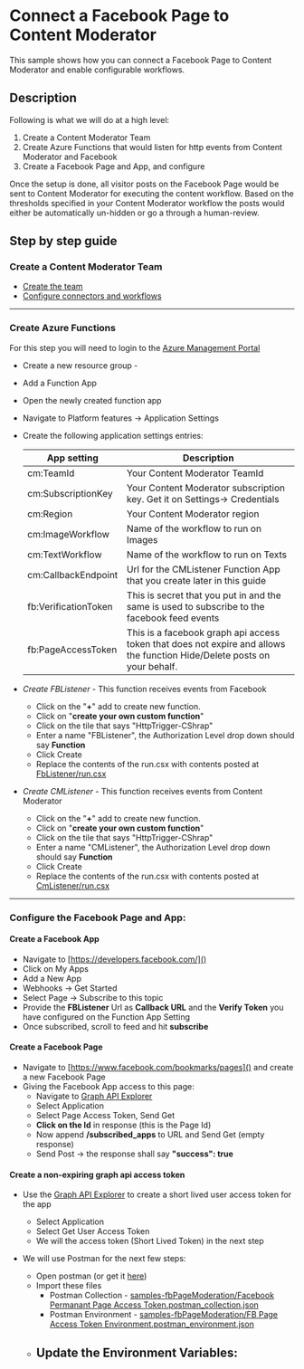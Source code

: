     

# Connect a Facebook Page to Content Moderator
This sample shows how you can connect a Facebook Page to Content Moderator and enable configurable workflows.

## Description
Following is what we will do at a high level:

1. Create a Content Moderator Team
2. Create Azure Functions that would listen for http events from Content Moderator and Facebook
3. Create a Facebook Page and App, and configure

Once the setup is done, all visitor posts on the Facebook Page would be sent to Content Moderator for executing the content workflow. Based on the thresholds specified in your Content Moderator workflow the posts would either be automatically un-hidden or go a through a human-review.

## Step by step guide
### Create a Content Moderator Team
- [Create the team](https://docs.microsoft.com/en-us/azure/cognitive-services/Content-Moderator/quick-start)
- [Configure connectors and workflows](https://docs.microsoft.com/en-us/azure/cognitive-services/Content-Moderator/review-tool-user-guide/workflows)

----------

### Create Azure Functions
For this step you will need to login to the [Azure Management Portal](https://portal.azure.com)

 - Create a new resource group - 
 - Add a Function App
 - Open the newly created function app
 - Navigate to Platform features -> Application Settings
 - Create the following application settings entries:
 
	 App setting|Description
	 ----------|----------
	 cm:TeamId|Your Content Moderator TeamId
	 cm:SubscriptionKey|Your Content Moderator subscription key. Get it on Settings-> Credentials	 
	 cm:Region|Your Content Moderator region
	 cm:ImageWorkflow|Name of the workflow to run on Images
	 cm:TextWorkflow|Name of the workflow to run on Texts
	 cm:CallbackEndpoint|Url for the CMListener Function App that you create later in this guide
	 fb:VerificationToken|This is secret that you put in and the same is used to subscribe to the facebook feed events
	 fb:PageAccessToken|This is a facebook graph api access token that does not expire and allows the function Hide/Delete posts on your behalf.
	 

 - *Create FBListener* - This function receives events from Facebook 
	 - Click on the "**+**" add to create new function.
	 - Click on "**create your own custom function**"
	 - Click on the tile that says "HttpTrigger-CShrap"
	 - Enter a name "FBListener", the Authorization Level drop down should say **Function**
	 - Click Create
	 - Replace the contents of the run.csx with contents posted at [FbListener/run.csx](FbListener/run.csx)


 - *Create CMListener* - This function receives events from Content Moderator
	 - Click on the "**+**" add to create new function.
	 - Click on "**create your own custom function**"
	 - Click on the tile that says "HttpTrigger-CShrap"
	 - Enter a name "CMListener", the Authorization Level drop down should say **Function**
	 - Click Create
	 - Replace the contents of the run.csx with contents posted at [CmListener/run.csx](CmListener/run.csx)


----------

### Configure the Facebook Page and App:
#### Create a Facebook App
 - Navigate to [https://developers.facebook.com/]()
 - Click on My Apps
 - Add a New App
 - Webhooks -> Get Started
 - Select Page -> Subscribe to this topic
 - Provide the **FBListener** Url as **Callback URL** and the **Verify Token** you have configured on the Function App Setting
 - Once subscribed, scroll to feed and hit **subscribe**


#### Create a Facebook Page
 - Navigate to [https://www.facebook.com/bookmarks/pages]() and create a new Facebook Page
 - Giving the Facebook App access to this page:
	 - Navigate to [Graph API Explorer](https://developers.facebook.com/tools/explorer/)
	 - Select Application
	 - Select Page Access Token, Send Get
	 - **Click on the Id** in response (this is the Page Id)
	 - Now append **/subscribed_apps** to URL and Send Get (empty response)
	 - Send Post -> the response shall say **"success": true**

#### Create a non-expiring graph api access token
 - Use the [Graph API Explorer](https://developers.facebook.com/tools/explorer/) to create a short lived user access token for the app
	- Select Application
	- Select Get User Access Token
	- We will the access token (Short Lived Token) in the next step

 - We will use Postman for the next few steps:
	 - Open postman (or get it [here](https://www.getpostman.com/))
	 - Import these files 
 		- Postman Collection - [samples-fbPageModeration/Facebook Permanant Page Access Token.postman_collection.json]()
		- Postman Environment - [samples-fbPageModeration/FB Page Access Token Environment.postman_environment.json]()
	 - Update the Environment Variables:
		 - 
				




